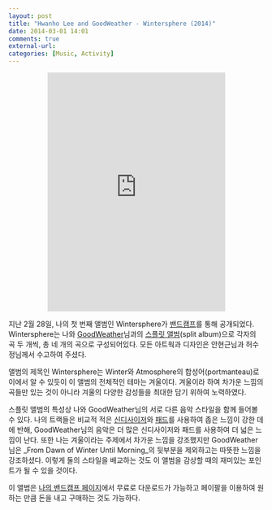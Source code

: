 ```yaml
---
layout: post
title: "Hwanho Lee and GoodWeather - Wintersphere (2014)"
date: 2014-03-01 14:01
comments: true
external-url:
categories: [Music, Activity]
---
```

<div align="center">
<iframe style="border: 0; width: 350px; height: 470px;" src="https://bandcamp.com/EmbeddedPlayer/album=4220648321/size=large/bgcol=ffffff/linkcol=0687f5/tracklist=false/transparent=true/" seamless><a href="http://hwanholee.bandcamp.com/album/wintersphere">Wintersphere by GoodWeather / Hwanho Lee</a></iframe>
</div>

지난 2월 28일, 나의 첫 번째 앨범인 Wintersphere가 [밴드캠프](http://en.wikipedia.org/wiki/Bandcamp)를 통해 공개되었다. Wintersphere는 나와 [GoodWeather](https://soundcloud.com/toogoodweather)님과의 [스플릿 앨범](http://en.wikipedia.org/wiki/Split_album)(split album)으로 각자의 곡 두 개씩, 총 네 개의 곡으로 구성되어있다. 모든 아트웍과 디자인은 안현근님과 허수정님께서 수고하여 주셨다. 

<!--more-->

앨범의 제목인 Wintersphere는 Winter와 Atmosphere의 합성어(portmanteau)로 이에서 알 수 있듯이 이 앨범의 전체적인 테마는 겨울이다. 겨울이라 하여 차가운 느낌의 곡들만 있는 것이 아니라 겨울의 다양한 감성들을 최대한 담기 위하여 노력하였다. 

스플릿 앨범의 특성상 나와 GoodWeather님의 서로 다른 음악 스타일을 함께 들어볼 수 있다. 나의 트랙들은 비교적 적은 [신디사이저](http://en.wikipedia.org/wiki/Synthesizer)와 [패드](http://en.wikipedia.org/wiki/Synthesizer#Synth_pad)를 사용하여 좁은 느낌이 강한 데에 반해, GoodWeather님의 음악은 더 많은 신디사이저와 패드를 사용하여 더 넓은 느낌이 난다. 또한 나는 겨울이라는 주제에서 차가운 느낌을 강조했지만 GoodWeather님은 _From Dawn of Winter Until Morning_의 뒷부분을 제외하고는 따뜻한 느낌을 강조하셨다. 이렇게 둘의 스타일을 배교하는 것도 이 앨범을 감상할 때의 재미있는 포인트가 될 수 있을 것이다.  

이 앨범은 [나의 밴드캠프 페이지](https://hwanholee.bandcamp.com/)에서 무료로 다운로드가 가능하고 페이팔을 이용하여 원하는 만큼 돈을 내고 구매하는 것도 가능하다. 
